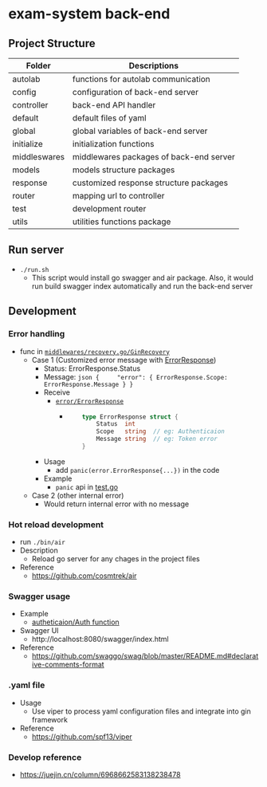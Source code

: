 # exam-system back-end

## Project Structure
| Folder       | Descriptions                            |
|--------------|-----------------------------------------|
| autolab      | functions for autolab communication     |
| config       | configuration of back-end server        |
| controller   | back-end API handler                    |
| default      | default files of yaml                   |
| global       | global variables of back-end server     |
| initialize   | initialization functions                |
| middleswares | middlewares packages of back-end server |
| models       | models structure packages               |
| response     | customized response structure packages  |
| router       | mapping url to controller               |
| test         | development router                      |
| utils        | utilities functions package             |


## Run server
*   `./run.sh`
    *   This script would install go swagger and air package. Also, it would run build swagger index automatically and run the back-end server

## Development

### Error handling
*   func in [`middlewares/recovery.go/GinRecovery`](middlewares/recovery.go)
    *   Case 1 (Customized error message with [ErrorResponse](error/error.go))
        *   Status:     ErrorResponse.Status
        *   Message:    ```json
                        {    
                            "error": {
                                ErrorResponse.Scope: ErrorResponse.Message
                            }
                        }
                        ```
        *   Receive
            *   [`error/ErrorResponse`](error/error.go)
                *   ``` go
                        type ErrorResponse struct {
                            Status  int
                            Scope   string  // eg: Authenticaion
                            Message string  // eg: Token error  
                        }
                    ```
        *   Usage
            *   add `panic(error.ErrorResponse{...})` in the code
        *   Example
            *   `panic` api in [test.go](router/test.go)
    *   Case 2 (other internal error)
        *   Would return internal error with no message
        
### Hot reload development
*   run `./bin/air`
*   Description
    *   Reload go server for any chages in the project files
*   Reference
    *   https://github.com/cosmtrek/air


### Swagger usage
*   Example
    *   [autheticaion/Auth function](authentication/authentication.go)
*   Swagger UI
    *   http://localhost:8080/swagger/index.html
*   Reference
    *   https://github.com/swaggo/swag/blob/master/README.md#declarative-comments-format

### .yaml file
*   Usage
    *   Use viper to process yaml configuration files and integrate into gin framework
*   Reference
    *   https://github.com/spf13/viper

### Develop reference
*   https://juejin.cn/column/6968662583138238478